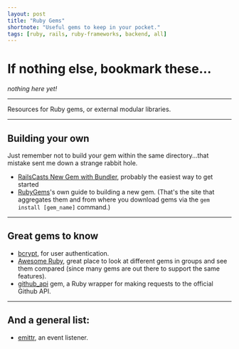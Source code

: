 ```yaml
---
layout: post
title: "Ruby Gems"
shortnote: "Useful gems to keep in your pocket."
tags: [ruby, rails, ruby-frameworks, backend, all]
---
```


# If nothing else, bookmark these...
*nothing here yet!*

<hr>

Resources for Ruby gems, or external modular libraries.

<hr>

## Building your own
Just remember not to build your gem within the same directory...that mistake sent me down a strange rabbit hole.

* [RailsCasts New Gem with Bundler](http://railscasts.com/episodes/245-new-gem-with-bundler), probably the easiest way to get started
* [RubyGems](http://guides.rubygems.org/rubygems-basics/)'s own guide to building a new gem. (That's the site that aggregates them and from where you download gems via the `gem install [gem_name]` command.)

<hr>

## Great gems to know
* [bcrypt](https://github.com/codahale/bcrypt-ruby), for user authentication.
* [Awesome Ruby](https://ruby.libhunt.com/), great place to look at different gems in groups and see
them compared (since many gems are out there to support the same features).
* [github_api](https://github.com/piotrmurach/github) gem, a Ruby wrapper for making requests to the official Github API.

<hr>

## And a general list:
* [emittr](https://github.com/talyssonoc/emittr), an event listener.

